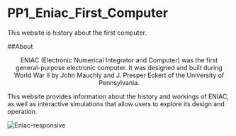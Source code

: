 # PP1_Eniac_First_Computer
This website is history about the first computer.


##About

<p align="center">ENIAC (Electronic Numerical Integrator and Computer) was the first general-purpose electronic computer. It was designed and built during World War II by John Mauchly and J. Presper Eckert of the University of Pennsylvania.

This website provides information about the history and workings of ENIAC, as well as interactive simulations that allow users to explore its design and operation.</p>



![Eniac-responsive](https://user-images.githubusercontent.com/128285446/231278408-6f358bf1-0c8b-4898-88d5-c3178d3e766c.jpeg)
